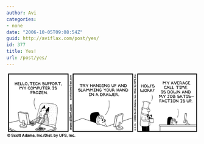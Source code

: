 ```yaml
---
author: Avi
categories:
- none
date: "2006-10-05T09:08:54Z"
guid: http://aviflax.com/post/yes/
id: 377
title: Yes!
url: /post/yes/
---
```

[![dilbert kicks ass](/wp-content/uploads/2006/10/dilbert2006183231005.gif)](http://www.dilbert.com/comics/dilbert/archive/dilbert-20061005.html)